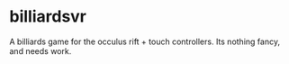# billiardsvr

A billiards game for the occulus rift + touch controllers.  Its nothing fancy, and needs work.
